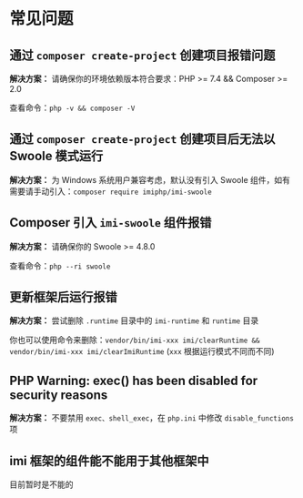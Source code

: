 # 常见问题

## 通过 `composer create-project` 创建项目报错问题

**解决方案：** 请确保你的环境依赖版本符合要求：PHP >= 7.4 && Composer >= 2.0

查看命令：`php -v && composer -V`

## 通过 `composer create-project` 创建项目后无法以 Swoole 模式运行

**解决方案：** 为 Windows 系统用户兼容考虑，默认没有引入 Swoole 组件，如有需要请手动引入：`composer require imiphp/imi-swoole`

## Composer 引入 `imi-swoole` 组件报错

**解决方案：** 请确保你的 Swoole >= 4.8.0

查看命令：`php --ri swoole`

## 更新框架后运行报错

**解决方案：** 尝试删除 `.runtime` 目录中的 `imi-runtime` 和 `runtime` 目录

你也可以使用命令来删除：`vendor/bin/imi-xxx imi/clearRuntime && vendor/bin/imi-xxx imi/clearImiRuntime` (`xxx` 根据运行模式不同而不同)

## PHP Warning:  exec() has been disabled for security reasons

**解决方案：** 不要禁用 `exec、shell_exec`，在 `php.ini` 中修改 `disable_functions` 项

## imi 框架的组件能不能用于其他框架中

目前暂时是不能的
